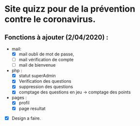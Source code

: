# **Site quizz pour de la prévention contre le coronavirus.**

## Fonctions à ajouter (2/04/2020) :
- mail:  
  - [x] mail oubli de mot de passe,  
  - [ ] mail vérification de compte  
  - [ ] mail de bienvenue  

- php :  
  - [x] statut superAdmin  
  - [x] Verification des questions   
  - [x] suppression des questions  
  - [x] comptage des questions en jeu -> comptage des points  

- pages :  
  - [x] profil  
  - [x] page resultat  

- [x] Design a faire.
